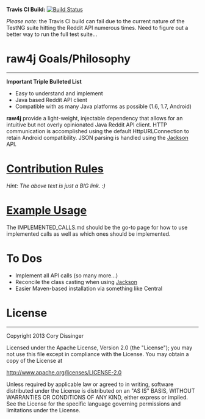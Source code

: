 **Travis CI Build:** [![Build Status](https://travis-ci.org/corydissinger/raw4j.png)](https://travis-ci.org/corydissinger/raw4j)

*Please note:* the Travis CI build can fail due to the current nature of the TestNG suite hitting the Reddit API numerous times. Need to figure out a better way to run the full test suite...

# raw4j Goals/Philosophy
______________
**Important Triple Bulleted List**

- Easy to understand and implement
- Java based Reddit API client
- Compatible with as many Java platforms as possible (1.6, 1.7, Android)

**raw4j** provide a light-weight, injectable dependency that allows for an intuitive but not overly opinionated Java Reddit API client. HTTP communication is accomplished using the default HttpURLConnection to retain Android compatibility. JSON parsing is handled using the [Jackson](https://github.com/FasterXML/jackson) API.

# [Contribution Rules](https://github.com/corydissinger/raw4j/blob/master/CONTRIBUTION_RULES.md)

*Hint: The above text is just a BIG link. :)*

# [Example Usage](https://github.com/corydissinger/raw4j/blob/master/IMPLEMENTED_CALLS.md)

The IMPLEMENTED_CALLS.md should be the go-to page for how to use implemented calls as well as which ones should be implemented.

# To Dos
- Implement all API calls (so many more...)
- Reconcile the class casting when using [Jackson](https://github.com/corydissinger/raw4j/blob/master/src/main/java/com/cd/reddit/json/jackson/RedditJsonParser.java)
- Easier Maven-based installation via something like Central



# License
______________
Copyright 2013 Cory Dissinger

Licensed under the Apache License, Version 2.0 (the "License");
you may not use this file except in compliance with the License.
You may obtain a copy of the License at 

http://www.apache.org/licenses/LICENSE-2.0

Unless required by applicable law or agreed to in writing, software distributed under the License is distributed on an "AS IS" BASIS,
WITHOUT WARRANTIES OR CONDITIONS OF ANY KIND, either express or implied. See the License for the specific language governing permissions and limitations under the License.



